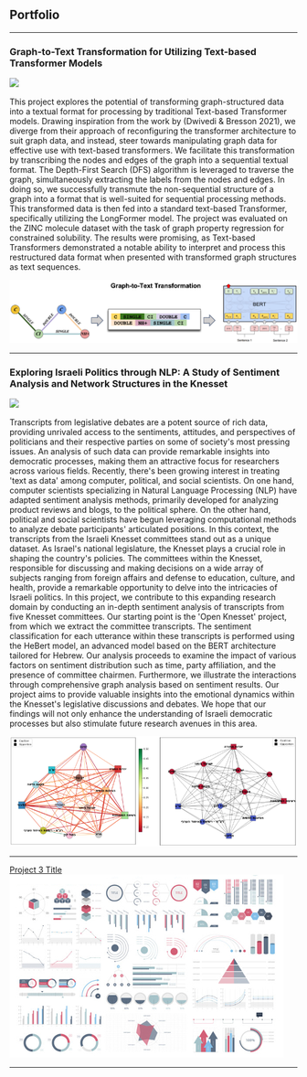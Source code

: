## Portfolio

---

### Graph-to-Text Transformation for Utilizing Text-based Transformer Models
[![](https://img.shields.io/badge/GitHub-View%20on%20GitHub-blue
)](https://github.com/barel-guy/Graph-to-Text)

This project explores the potential of transforming graph-structured data into a textual format for processing by traditional Text-based Transformer models. Drawing inspiration from the work by (Dwivedi & Bresson 2021), we diverge from their approach of reconfiguring the transformer architecture to suit graph data, and instead, steer towards manipulating graph data for effective use with text-based transformers. We facilitate this transformation by transcribing the nodes and edges of the graph into a sequential textual format. The Depth-First Search (DFS) algorithm is leveraged to traverse the graph, simultaneously extracting the labels from the nodes and edges. In doing so, we successfully transmute the non-sequential structure of a graph into a format that is well-suited for sequential processing methods. This transformed data is then fed into a standard text-based Transformer, specifically utilizing the LongFormer model. The project was evaluated on the ZINC molecule dataset with the task of graph property regression for constrained solubility. The results were promising, as Text-based Transformers demonstrated a notable ability to interpret and process this restructured data format when presented with transformed graph structures as text sequences.

<img src="images/figure1.png?raw=true"/>



---
### Exploring Israeli Politics through NLP: A Study of Sentiment Analysis and Network Structures in the Knesset
[![](https://img.shields.io/badge/GitHub-View%20on%20GitHub-blue
)](https://github.com/barel-guy/Graph-to-Text)

Transcripts from legislative debates are a potent source of rich data, providing unrivaled access to the sentiments, attitudes, and perspectives of politicians and their respective parties on some of society's most pressing issues. An analysis of such data can provide remarkable insights into democratic processes, making them an attractive focus for researchers across various fields. Recently, there's been growing interest in treating 'text as data' among computer, political, and social scientists. On one hand, computer scientists specializing in Natural Language Processing (NLP) have adapted sentiment analysis methods, primarily developed for analyzing product reviews and blogs, to the political sphere. On the other hand, political and social scientists have begun leveraging computational methods to analyze debate participants' articulated positions. In this context, the transcripts from the Israeli Knesset committees stand out as a unique dataset. As Israel's national legislature, the Knesset plays a crucial role in shaping the country's policies. The committees within the Knesset, responsible for discussing and making decisions on a wide array of subjects ranging from foreign affairs and defense to education, culture, and health, provide a remarkable opportunity to delve into the intricacies of Israeli politics.
In this project, we contribute to this expanding research domain by conducting an in-depth sentiment analysis of transcripts from five Knesset committees. Our starting point is the 'Open Knesset' project, from which we extract the committee transcripts. The sentiment classification for each utterance within these transcripts is performed using the HeBert model, an advanced model based on the BERT architecture tailored for Hebrew. Our analysis proceeds to examine the impact of various factors on sentiment distribution such as time, party affiliation, and the presence of committee chairmen. Furthermore, we illustrate the interactions through comprehensive graph analysis based on sentiment results. Our project aims to provide valuable insights into the emotional dynamics within the Knesset's legislative discussions and debates. We hope that our findings will not only enhance the understanding of Israeli democratic processes but also stimulate future research avenues in this area.

<img src="images/graphs.png?raw=true"/>

---
[Project 3 Title](http://example.com/)
<img src="images/dummy_thumbnail.jpg?raw=true"/>

---

